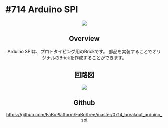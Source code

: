 # #714 Arduino SPI

<center>

![](./img/714_arduino_spi.jpg)
<!--COLORME-->

## Overview
Arduino SPIは、プロトタイピング用のBrickです。
部品を実装することでオリジナルのBrickを作成することができます。

## 回路図

![](./img/714_arduino_spi_sch.png)

## Github

https://github.com/FaBoPlatform/FaBo/tree/master/0714_breakout_arduino_spi
